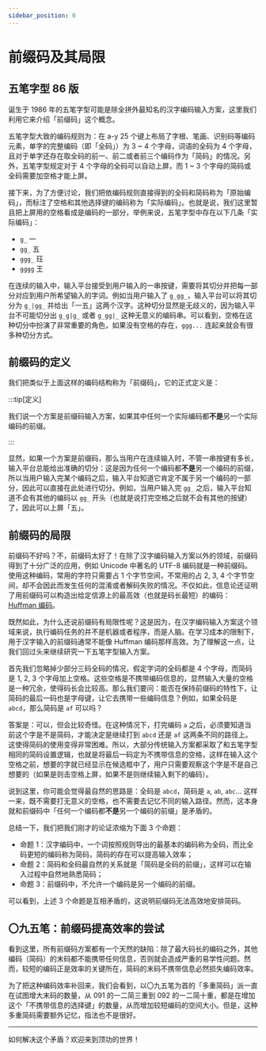 ```yaml
---
sidebar_position: 0
---
```


# 前缀码及其局限

## 五笔字型 86 版

诞生于 1986 年的五笔字型可能是除全拼外最知名的汉字编码输入方案，这里我们利用它来介绍「前缀码」这个概念。

五笔字型大致的编码规则为：在 a-y 25 个键上布局了字根、笔画、识别码等编码元素，单字的完整编码（即「全码」）为 3 ~ 4 个字母，词语的全码为 4 个字母，且对于单字还存在取全码的前一、前二或者前三个编码作为「简码」的情况。另外，五笔字型规定对于 4 个字母的全码可以自动上屏，而 1 ~ 3 个字母的简码或全码需要加空格才能上屏。

接下来，为了方便讨论，我们把依编码规则直接得到的全码和简码称为「原始编码」，而标注了空格和其他选择键的编码称为「实际编码」。也就是说，我们这里暂且把上屏用的空格看成是编码的一部分，举例来说，五笔字型中存在以下几条「实际编码」：

- `g_` 一
- `gg_` 五
- `ggg_` 玨
- `gggg` 王

在连续的输入中，输入平台接受到用户输入的一串按键，需要将其切分并把每一部分对应到用户所希望输入的字词。例如当用户输入了 `g_gg_`，输入平台可以将其切分为 `g_|gg_` 并给出「一五」这两个汉字。这种切分显然是无歧义的，因为输入平台不可能切分出 `g_g|g_` 或者 `g_gg|_` 这种无意义的编码串。可以看到，空格在这种切分中扮演了非常重要的角色，如果没有空格的存在，`ggg...` 连起来就会有很多种切分方式。

## 前缀码的定义

我们把类似于上面这样的编码结构称为「前缀码」，它的正式定义是：

:::tip[定义]

我们说一个方案是前缀码输入方案，如果其中任何一个实际编码都**不是**另一个实际编码的前缀。

:::

显然，如果一个方案是前缀码，那么当用户在连续输入时，不管一串按键有多长，输入平台总能给出准确的切分：这是因为任何一个编码都**不是**另一个编码的前缀，所以当用户输入完某个编码之后，输入平台知道它肯定不属于另一个编码的一部分，因此可以直接在此处进行切分。例如，当用户输入完 `gg_` 之后，输入平台知道不会有其他的编码以 `gg_` 开头（也就是说打完空格之后就不会有其他的按键）了，因此可以上屏「五」。

## 前缀码的局限

前缀码不好吗？不，前缀码太好了！在除了汉字编码输入方案以外的领域，前缀码得到了十分广泛的应用，例如 Unicode 中著名的 UTF-8 编码就是一种前缀码。使用这种编码，常用的字符只需要占 1 个字节空间，不常用的占 2, 3, 4 个字节空间，却不会因此而发生任何的混淆或者解码失败的情况。不仅如此，信息论还证明了用前缀码可以构造出给定信源上的最高效（也就是码长最短）的编码：[Huffman 编码](https://en.wikipedia.org/wiki/Huffman_coding)。

既然如此，为什么还说前缀码有局限性呢？这是因为，在汉字编码输入方案这个领域来说，执行编码任务的并不是机器或者程序，而是人脑。在学习成本的限制下，用于汉字输入的前缀码通常不能像 Huffman 编码那样高效。为了理解这一点，让我们回过头来继续研究一下五笔字型输入方案。

首先我们忽略掉少部分三码全码的情况，假定字词的全码都是 4 个字母，而简码是 1, 2, 3 个字母加上空格。这些空格是不携带编码信息的，显然输入大量的空格是一种冗余，使得码长会比较高。那么我们要问：能否在保持前缀码的特性下，让简码的最后一码也是字母键，让它去携带一些编码信息？例如，如果全码是 `abcd`，那么简码是 `af` 可以吗？

答案是：可以，但会比较奇怪。在这种情况下，打完编码 `a` 之后，必须要知道当前这个字是不是简码，才能决定是继续打到 `abcd` 还是 `af` 这两条不同的路径上。这使得简码的使用变得非常困难。所以，大部分传统输入方案都采取了和五笔字型相同的简码设置逻辑，也就是将最后一码定为不携带信息的空格，这样在输入这个空格之前，想要的字就已经显示在候选框中了，用户只需要观察这个字是不是自己想要的（如果是则击空格上屏，如果不是则继续输入剩下的编码）。

说到这里，你可能会觉得最自然的思路是：全码是 `abcd`，简码是 `a`, `ab`, `abc`... 这样一来，既不需要打无意义的空格，也不需要去记忆不同的输入路径。然而，这本身就和前缀码中「任何一个编码都**不是**另一个编码的前缀」是矛盾的。

总结一下，我们把我们刚才的论证浓缩为下面 3 个命题：

- 命题 1：汉字编码中，一个词按照规则导出的最基本的编码称为全码，而比全码更短的编码称为简码，简码的存在可以提高输入效率；
- 命题 2：简码和全码最自然的关系就是「简码是全码的前缀」，这样可以在输入过程中自然地熟悉简码；
- 命题 3：前缀码中，不允许一个编码是另一个编码的前缀。

可以看到，上述 3 个命题是互相矛盾的，这说明前缀码无法高效地安排简码。

## 〇九五笔：前缀码提高效率的尝试

看到这里，所有前缀码方案都有一个天然的缺陷：除了最大码长的编码之外，其他编码（简码）的末码都不能携带任何信息，否则就会造成严重的易学性问题。然而，较短的编码正是效率的关键所在，简码的末码不携带信息必然损失编码效率。

为了把这种编码效率补回来，我们会看到，以〇九五笔为首的「多重简码」派一直在试图增大末码的数量，从 091 的一二简三重到 092 的一二简十重，都是在增加这个「不携带信息的选择键」的数量，从而增加较短编码的空间大小。但是，这种多重简码需要额外记忆，指法也不是很好。

---

如何解决这个矛盾？欢迎来到顶功的世界！
